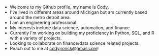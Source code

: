 - Welcome to my Github profile, my name is Cody. 
- I've lived in different areas around Michigan but am currently based around the metro detroit area.  
- I am an engineering professional.
- My interests include data science, automation, and finance.
- Currently I'm working on building my proficiency in Python, SQL, and R with a variety of projects.
- Looking to collaborate on finance/data science related projects.
- Reach out to me at codyjrorick@gmail.com! 